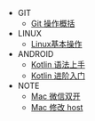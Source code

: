* GIT
  * [Git 操作概括](/y_git/Git操作概括.md)
* LINUX
  * [Linux基本操作](y_linux/Linux基本操作.md)
* ANDROID
  * [Kotlin 语法上手](y_android/Kotlin语法上手.md)
  * [Kotlin 进阶入门](y_android/Kotlin进阶入门.md)
* NOTE
  * [Mac 微信双开](y_note/Mac微信双开.md)
  * [Mac 修改 host](y_note/Mac修改host文件.md)

